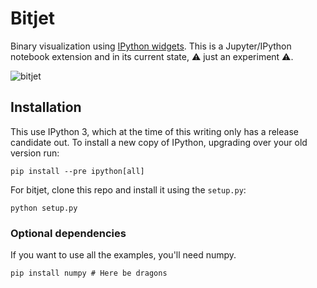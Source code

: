 # Bitjet

Binary visualization using [IPython widgets](https://www.youtube.com/watch?v=VaV10VNZCLA). This is a Jupyter/IPython notebook extension and in its current state, :warning: just an experiment :warning:.

![bitjet](https://cloud.githubusercontent.com/assets/836375/6321964/73865f54-bacf-11e4-89d0-9e4b7b79ceb7.gif)

## Installation

This use IPython 3, which at the time of this writing only has a release candidate out. To install a new copy of IPython, upgrading over your old version run:

```console
pip install --pre ipython[all]
```

For bitjet, clone this repo and install it using the `setup.py`:

```console
python setup.py
```

### Optional dependencies

If you want to use all the examples, you'll need numpy.

```console
pip install numpy # Here be dragons
```
